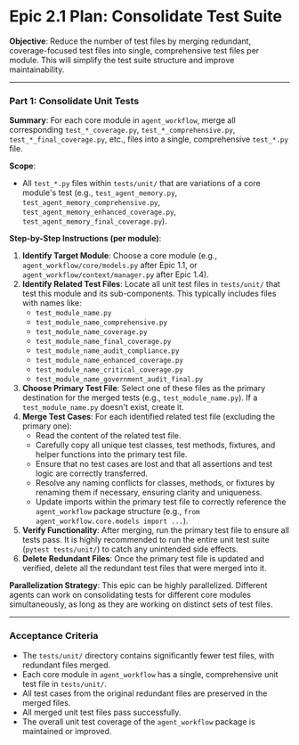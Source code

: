 # Epic 2.1 Plan: Consolidate Test Suite

**Objective**: Reduce the number of test files by merging redundant, coverage-focused test files into single, comprehensive test files per module. This will simplify the test suite structure and improve maintainability.

---

### **Part 1: Consolidate Unit Tests**

**Summary**: For each core module in `agent_workflow`, merge all corresponding `test_*_coverage.py`, `test_*_comprehensive.py`, `test_*_final_coverage.py`, etc., files into a single, comprehensive `test_*.py` file.

**Scope**:
*   All `test_*.py` files within `tests/unit/` that are variations of a core module's test (e.g., `test_agent_memory.py`, `test_agent_memory_comprehensive.py`, `test_agent_memory_enhanced_coverage.py`, `test_agent_memory_final_coverage.py`).

**Step-by-Step Instructions (per module)**:

1.  **Identify Target Module**: Choose a core module (e.g., `agent_workflow/core/models.py` after Epic 1.1, or `agent_workflow/context/manager.py` after Epic 1.4).
2.  **Identify Related Test Files**: Locate all unit test files in `tests/unit/` that test this module and its sub-components. This typically includes files with names like:
    *   `test_module_name.py`
    *   `test_module_name_comprehensive.py`
    *   `test_module_name_coverage.py`
    *   `test_module_name_final_coverage.py`
    *   `test_module_name_audit_compliance.py`
    *   `test_module_name_enhanced_coverage.py`
    *   `test_module_name_critical_coverage.py`
    *   `test_module_name_government_audit_final.py`
3.  **Choose Primary Test File**: Select one of these files as the primary destination for the merged tests (e.g., `test_module_name.py`). If a `test_module_name.py` doesn't exist, create it.
4.  **Merge Test Cases**: For each identified related test file (excluding the primary one):
    *   Read the content of the related test file.
    *   Carefully copy all unique test classes, test methods, fixtures, and helper functions into the primary test file.
    *   Ensure that no test cases are lost and that all assertions and test logic are correctly transferred.
    *   Resolve any naming conflicts for classes, methods, or fixtures by renaming them if necessary, ensuring clarity and uniqueness.
    *   Update imports within the primary test file to correctly reference the `agent_workflow` package structure (e.g., `from agent_workflow.core.models import ...`).
5.  **Verify Functionality**: After merging, run the primary test file to ensure all tests pass. It is highly recommended to run the entire unit test suite (`pytest tests/unit/`) to catch any unintended side effects.
6.  **Delete Redundant Files**: Once the primary test file is updated and verified, delete all the redundant test files that were merged into it.

**Parallelization Strategy**: This epic can be highly parallelized. Different agents can work on consolidating tests for different core modules simultaneously, as long as they are working on distinct sets of test files.

---

### **Acceptance Criteria**

*   The `tests/unit/` directory contains significantly fewer test files, with redundant files merged.
*   Each core module in `agent_workflow` has a single, comprehensive unit test file in `tests/unit/`.
*   All test cases from the original redundant files are preserved in the merged files.
*   All merged unit test files pass successfully.
*   The overall unit test coverage of the `agent_workflow` package is maintained or improved.
